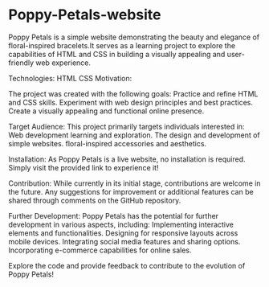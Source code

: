 # Poppy-Petals-website
 Poppy Petals is a simple website demonstrating the beauty and elegance of floral-inspired bracelets.It serves as a learning project to explore the capabilities of HTML and CSS in building a visually appealing and user-friendly web experience.

Technologies: HTML CSS Motivation:

The project was created with the following goals: Practice and refine HTML and CSS skills. Experiment with web design principles and best practices. Create a visually appealing and functional online presence.

Target Audience: This project primarily targets individuals interested in: Web development learning and exploration. The design and development of simple websites. floral-inspired accessories and aesthetics.

Installation: As Poppy Petals is a live website, no installation is required. Simply visit the provided link to experience it!

Contribution: While currently in its initial stage, contributions are welcome in the future. Any suggestions for improvement or additional features can be shared through comments on the GitHub repository.

Further Development: Poppy Petals has the potential for further development in various aspects, including: Implementing interactive elements and functionalities. Designing for responsive layouts across mobile devices. Integrating social media features and sharing options. Incorporating e-commerce capabilities for online sales.

Explore the code and provide feedback to contribute to the evolution of Poppy Petals!
